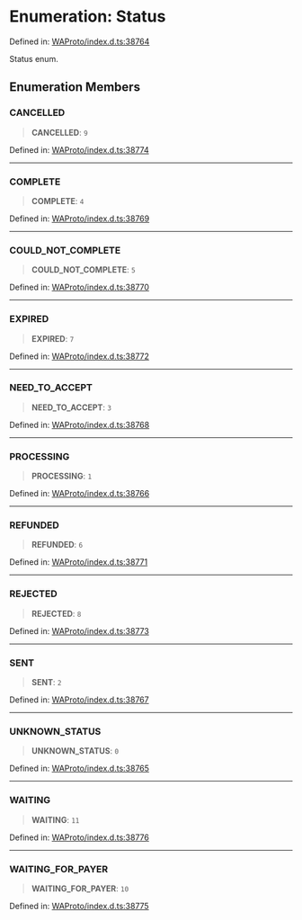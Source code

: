 # Enumeration: Status

Defined in: [WAProto/index.d.ts:38764](https://github.com/Fokusdotid/bail/blob/a029a4f9908cd3806112e8438f5a31dda1376b84/WAProto/index.d.ts#L38764)

Status enum.

## Enumeration Members

### CANCELLED

> **CANCELLED**: `9`

Defined in: [WAProto/index.d.ts:38774](https://github.com/Fokusdotid/bail/blob/a029a4f9908cd3806112e8438f5a31dda1376b84/WAProto/index.d.ts#L38774)

***

### COMPLETE

> **COMPLETE**: `4`

Defined in: [WAProto/index.d.ts:38769](https://github.com/Fokusdotid/bail/blob/a029a4f9908cd3806112e8438f5a31dda1376b84/WAProto/index.d.ts#L38769)

***

### COULD\_NOT\_COMPLETE

> **COULD\_NOT\_COMPLETE**: `5`

Defined in: [WAProto/index.d.ts:38770](https://github.com/Fokusdotid/bail/blob/a029a4f9908cd3806112e8438f5a31dda1376b84/WAProto/index.d.ts#L38770)

***

### EXPIRED

> **EXPIRED**: `7`

Defined in: [WAProto/index.d.ts:38772](https://github.com/Fokusdotid/bail/blob/a029a4f9908cd3806112e8438f5a31dda1376b84/WAProto/index.d.ts#L38772)

***

### NEED\_TO\_ACCEPT

> **NEED\_TO\_ACCEPT**: `3`

Defined in: [WAProto/index.d.ts:38768](https://github.com/Fokusdotid/bail/blob/a029a4f9908cd3806112e8438f5a31dda1376b84/WAProto/index.d.ts#L38768)

***

### PROCESSING

> **PROCESSING**: `1`

Defined in: [WAProto/index.d.ts:38766](https://github.com/Fokusdotid/bail/blob/a029a4f9908cd3806112e8438f5a31dda1376b84/WAProto/index.d.ts#L38766)

***

### REFUNDED

> **REFUNDED**: `6`

Defined in: [WAProto/index.d.ts:38771](https://github.com/Fokusdotid/bail/blob/a029a4f9908cd3806112e8438f5a31dda1376b84/WAProto/index.d.ts#L38771)

***

### REJECTED

> **REJECTED**: `8`

Defined in: [WAProto/index.d.ts:38773](https://github.com/Fokusdotid/bail/blob/a029a4f9908cd3806112e8438f5a31dda1376b84/WAProto/index.d.ts#L38773)

***

### SENT

> **SENT**: `2`

Defined in: [WAProto/index.d.ts:38767](https://github.com/Fokusdotid/bail/blob/a029a4f9908cd3806112e8438f5a31dda1376b84/WAProto/index.d.ts#L38767)

***

### UNKNOWN\_STATUS

> **UNKNOWN\_STATUS**: `0`

Defined in: [WAProto/index.d.ts:38765](https://github.com/Fokusdotid/bail/blob/a029a4f9908cd3806112e8438f5a31dda1376b84/WAProto/index.d.ts#L38765)

***

### WAITING

> **WAITING**: `11`

Defined in: [WAProto/index.d.ts:38776](https://github.com/Fokusdotid/bail/blob/a029a4f9908cd3806112e8438f5a31dda1376b84/WAProto/index.d.ts#L38776)

***

### WAITING\_FOR\_PAYER

> **WAITING\_FOR\_PAYER**: `10`

Defined in: [WAProto/index.d.ts:38775](https://github.com/Fokusdotid/bail/blob/a029a4f9908cd3806112e8438f5a31dda1376b84/WAProto/index.d.ts#L38775)
